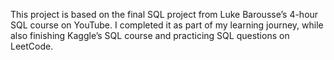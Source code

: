 This project is based on the final SQL project from Luke Barousse’s 4-hour SQL course on YouTube.
I completed it as part of my learning journey, while also finishing Kaggle’s SQL course and practicing SQL questions on LeetCode.
